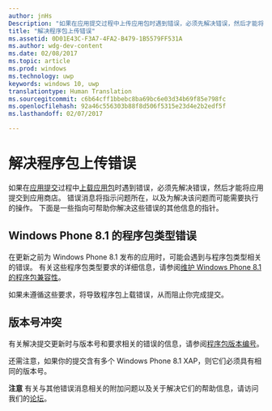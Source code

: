 ```yaml
---
author: jnHs
Description: "如果在应用提交过程中上传应用包时遇到错误，必须先解决错误，然后才能将应用提交到应用商店。"
title: "解决程序包上传错误"
ms.assetid: 0D01E43C-F3A7-4FA2-B479-1B5579FF531A
ms.author: wdg-dev-content
ms.date: 02/08/2017
ms.topic: article
ms.prod: windows
ms.technology: uwp
keywords: windows 10, uwp
translationtype: Human Translation
ms.sourcegitcommit: c6b64cff1bbebc8ba69bc6e03d34b69f85e798fc
ms.openlocfilehash: 92a46c556303b88f8d506f5315e23d4e2b2edf5f
ms.lasthandoff: 02/07/2017

---
```


# <a name="resolve-package-upload-errors"></a>解决程序包上传错误


如果在[应用提交](app-submissions.md)过程中[上载应用包](upload-app-packages.md)时遇到错误，必须先解决错误，然后才能将应用提交到应用商店。 错误消息将指示问题所在，以及为解决该问题而可能需要执行的操作。 下面是一些指向可帮助你解决这些错误的其他信息的指针。

## <a name="package-type-errors-for-windows-phone-81"></a>Windows Phone 8.1 的程序包类型错误

在更新之前为 Windows Phone 8.1 发布的应用时，可能会遇到与程序包类型相关的错误。 有关这些程序包类型要求的详细信息，请参阅[维护 Windows Phone 8.1 的程序包兼容性](guidance-for-app-package-management.md#maintaining-package-compatibility-for-windows-phone-81)。

如果未遵循这些要求，将导致程序包上载错误，从而阻止你完成提交。

## <a name="version-number-conflicts"></a>版本号冲突


有关解决提交更新时与版本号和要求相关的错误的信息，请参阅[程序包版本编号](package-version-numbering.md)。

还需注意，如果你的提交含有多个 Windows Phone 8.1 XAP，则它们必须具有相同的版本号。

**注意**  有关与其他错误消息相关的附加问题以及关于解决它们的帮助信息，请访问我们的[论坛](http://go.microsoft.com/fwlink/p/?LinkId=224196)。

 

 

 






